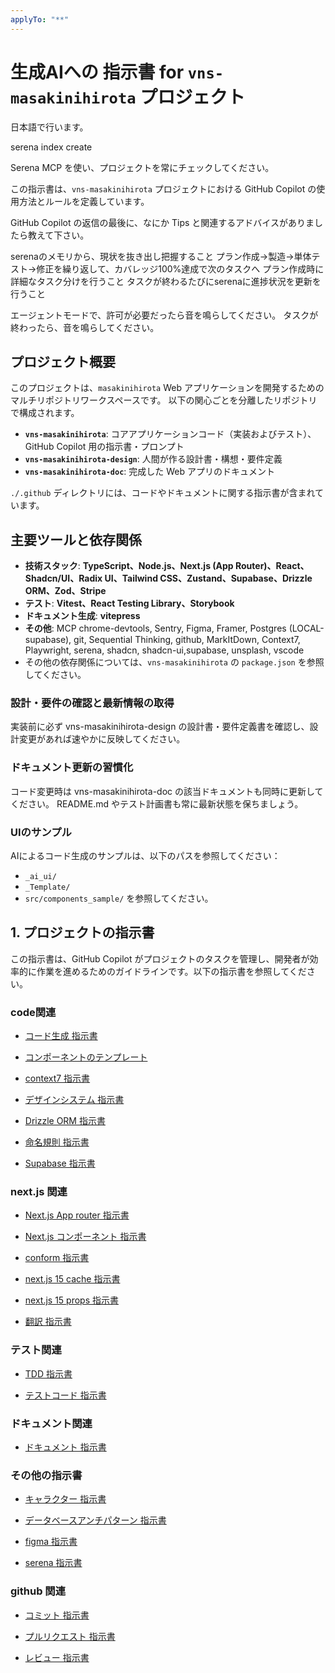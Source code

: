 ```yaml
---
applyTo: "**"
---
```


# 生成AIへの 指示書 for `vns-masakinihirota` プロジェクト

日本語で行います。

serena index create

Serena MCP を使い、プロジェクトを常にチェックしてください。

この指示書は、`vns-masakinihirota` プロジェクトにおける GitHub Copilot の使用方法とルールを定義しています。

GitHub Copilot の返信の最後に、なにか Tips と関連するアドバイスがありましたら教えて下さい。

serenaのメモリから、現状を抜き出し把握すること
プラン作成→製造→単体テスト→修正を繰り返して、カバレッジ100%達成で次のタスクへ
プラン作成時に詳細なタスク分けを行うこと
タスクが終わるたびにserenaに進捗状況を更新を行うこと

エージェントモードで、許可が必要だったら音を鳴らしてください。
タスクが終わったら、音を鳴らしてください。

## プロジェクト概要

このプロジェクトは、`masakinihirota` Web アプリケーションを開発するためのマルチリポジトリワークスペースです。
以下の関心ごとを分離したリポジトリで構成されます。

- **`vns-masakinihirota`**: コアアプリケーションコード（実装およびテスト）、GitHub Copilot 用の指示書・プロンプト
- **`vns-masakinihirota-design`**: 人間が作る設計書・構想・要件定義
- **`vns-masakinihirota-doc`**: 完成した Web アプリのドキュメント

`./.github` ディレクトリには、コードやドキュメントに関する指示書が含まれています。

## 主要ツールと依存関係

- **技術スタック**: **TypeScript、Node.js、Next.js (App Router)、React、Shadcn/UI、Radix UI、Tailwind CSS、Zustand、Supabase、Drizzle ORM、Zod、Stripe**
- **テスト**: **Vitest、React Testing Library、Storybook**
- **ドキュメント生成**: **vitepress**
- **その他**: MCP chrome-devtools, Sentry, Figma, Framer, Postgres (LOCAL-supabase), git, Sequential Thinking, github, MarkItDown, Context7, Playwright, serena, shadcn, shadcn-ui,supabase, unsplash, vscode
- その他の依存関係については、`vns-masakinihirota` の `package.json` を参照してください。

### 設計・要件の確認と最新情報の取得

実装前に必ず vns-masakinihirota-design の設計書・要件定義書を確認し、設計変更があれば速やかに反映してください。

### ドキュメント更新の習慣化

コード変更時は vns-masakinihirota-doc の該当ドキュメントも同時に更新してください。
README.md やテスト計画書も常に最新状態を保ちましょう。

### UIのサンプル

AIによるコード生成のサンプルは、以下のパスを参照してください：

- `_ai_ui/`
- `_Template/`
- `src/components_sample/`
を参照してください。

## 1. プロジェクトの指示書

この指示書は、GitHub Copilot がプロジェクトのタスクを管理し、開発者が効率的に作業を進めるためのガイドラインです。以下の指示書を参照してください。

### code関連

- [コード生成 指示書](../.github/instructions/code/codeGeneration.instructions.md)

- [コンポーネントのテンプレート](../.github/instructions/code/codeTemplate.instructions.md)

- [context7 指示書](../.github/instructions/code/context7.instructions.md)

- [デザインシステム 指示書](../.github/instructions/code/design-system.instructions.md)

- [Drizzle ORM 指示書](../.github/instructions/code/drizzle-orm.instructions.md)

- [命名規則 指示書](../.github/instructions/code/namingConventions.instructions.md)

- [Supabase 指示書](../.github/instructions/code/supabase.instructions.md)

### next.js 関連

- [Next.js App router 指示書](../.github/instructions/code_next.js/appRouter.instructions.md)

- [Next.js コンポーネント 指示書](../.github/instructions/code_next.js/component.instructions.md)

- [conform 指示書](../.github/instructions/code_next.js/conform.instructions.md)

- [next.js 15 cache 指示書](../.github/instructions/code_next.js/next.js15-cache.instructions.md)

- [next.js 15 props 指示書](../.github/instructions/code_next.js/next.js15-props.instructions.md)

- [翻訳 指示書](../.github/instructions/code_next.js/translation.instructions.md)

### テスト関連

- [TDD 指示書](../.github/instructions/code_test/TDD.instructions.md)

- [テストコード 指示書](../.github/instructions/code_test/testing.instructions.md)

### ドキュメント関連

- [ドキュメント 指示書](../.github/instructions/document/document.instructions.md)

### その他の指示書

- [キャラクター 指示書](../.github/instructions/etc/character.instructions.md)

- [データベースアンチパターン 指示書](../.github/instructions/etc/database-anti-patterns.instructions.md)

- [figma 指示書](../.github/instructions/etc/figma.instructions.md)

- [serena 指示書](../.github/instructions/etc/serena-MCP.instructions.md)

### github 関連

- [コミット 指示書](../.github/instructions/github/commit-message.instructions.md)

- [プルリクエスト 指示書](../.github/instructions/github/pullRequest.instructions.md)

- [レビュー 指示書](../.github/instructions/github/review.instructions.md)

